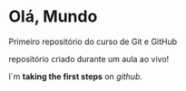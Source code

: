 # Olá, Mundo
 Primeiro repositório do curso de Git e GitHub

 repositório criado durante um aula ao vivo!
 
I´m **taking the first steps** on *github*.

